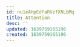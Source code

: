 ```yaml
---
id: nu1eAHpEdFaRVzfXNLbMq
title: Attention
desc: ''
updated: 1639759165196
created: 1639759165196
---
```


